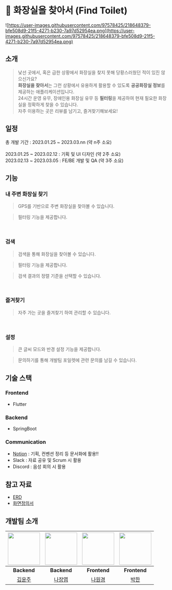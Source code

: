 # 🔎 화장실을 찾아서 (Find Toilet) 

![https://user-images.githubusercontent.com/97578425/218648379-bfe508d9-21f5-4271-b230-7a97d52954ea.png](https://user-images.githubusercontent.com/97578425/218648379-bfe508d9-21f5-4271-b230-7a97d52954ea.png)

## 소개
> 낯선 곳에서, 혹은 급한 상황에서 화장실을 찾지 못해 당황스러웠던 적이 있진 않으신가요? <br />
**화장실을 찾아서**는 그런 상황에서 유용하게 활용할 수 있도록 **공공화장실 정보**를 제공하는 애플리케이션입니다. <br />
24시간 운영 유무, 장애인용 화장실 유무 등 **필터링**을 제공하여 현재 필요한 화장실을 정확하게 찾을 수 있습니다. <br />
자주 이용하는 곳은 리뷰를 남기고, 즐겨찾기해보세요! <br />

## 일정

총 개발 기간 : 2023.01.25 ~ 2023.03.nn (약 n주 소요) <br />
<br />
2023.01.25 ~ 2023.02.12 : 기획 및 UI 디자인 (약 2주 소요) <br />
2023.02.13 ~ 2023.03.05 : FE/BE 개발 및 QA (약 3주 소요) <br />

## 기능
### 내 주변 화장실 찾기
> GPS를 기반으로 주변 화장실을 찾아볼 수 있습니다. <br />

> 필터링 기능을 제공합니다. <br />
<br />

### 검색
> 검색을 통해 화장실을 찾아볼 수 있습니다. <br />

> 필터링 기능을 제공합니다. <br />

> 검색 결과의 정렬 기준을 선택할 수 있습니다. <br />
<br />

### 즐겨찾기
> 자주 가는 곳을 즐겨찾기 하여 관리할 수 있습니다. <br />
<br />

### 설정
> 큰 글씨 모드와 반경 설정 기능을 제공합니다. <br />

> 문의하기를 통해 개발팀 포일렛에 관련 문의를 남길 수 있습니다. <br />

## 기술 스택

### Frontend

- Flutter

### Backend

- SpringBoot

### Communication
- [Notion](https://www.notion.so/f0c5423767ff41aabd586cf7711429cc) : 기획, 컨벤션 정리 등 문서화에 활용!!
- Slack : 자료 공유 및 Scrum 시 활용
- Discord : 음성 회의 시 활용

## 참고 자료
- [ERD]()
- [화면정의서]()

## 개발팀 소개 
|<img src="https://avatars.githubusercontent.com/u/97578425?v=4" width="100" height="100"/>|<img src="https://avatars.githubusercontent.com/u/61959111?v=4" width="100" height="100"/>|<img src="https://avatars.githubusercontent.com/u/97578485?v=4" width="100" height="100"/>|<img src="https://avatars.githubusercontent.com/u/97578460?v=4" width="100" height="100"/>|
|:---:|:---:|:---:|:---:|
|**Backend**|**Backend**|**Frontend**|**Frontend**|
|[김윤주](https://github.com/gimewn)|[나장엽](https://github.com/kaydenna92)|[나원경](https://github.com/hitriee)|[박한](https://github.com/Hanpark04)|

